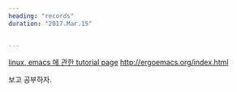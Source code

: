 ```yaml
---
heading: "records"
duration: "2017.Mar.15"


---
```


[linux, emacs 에 관한 tutorial page](http://ergoemacs.org/index.html)
http://ergoemacs.org/index.html

보고 공부하자.

